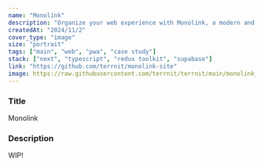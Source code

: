 ```yaml
---
name: "Monolink"
description: "Organize your web experience with Monolink, a modern and beautiful bookmarking tool"
createdAt: "2024/11/2"
cover_type: "image"
size: "portrait"
tags: ["main", "web", "pwa", "case study"]
stack: ["next", "typescript", "redux toolkit", "supabase"]
link: "https://github.com/terrnit/monolink-site"
image: https://raw.githubusercontent.com/terrnit/terrnit/main/monolink_theme.png
---
```


### Title

Monolink

### Description

WIP!
